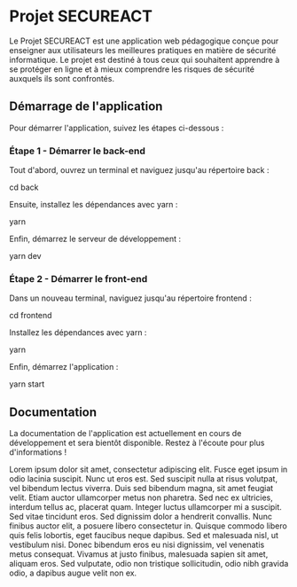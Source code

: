 # Projet SECUREACT

Le Projet SECUREACT est une application web pédagogique conçue pour enseigner aux utilisateurs les meilleures pratiques en matière de sécurité informatique. Le projet est destiné à tous ceux qui souhaitent apprendre à se protéger en ligne et à mieux comprendre les risques de sécurité auxquels ils sont confrontés.

## Démarrage de l'application

Pour démarrer l'application, suivez les étapes ci-dessous :

### Étape 1 - Démarrer le back-end

Tout d'abord, ouvrez un terminal et naviguez jusqu'au répertoire back :

cd back

Ensuite, installez les dépendances avec yarn :

yarn


Enfin, démarrez le serveur de développement :

yarn dev



### Étape 2 - Démarrer le front-end

Dans un nouveau terminal, naviguez jusqu'au répertoire frontend :

cd frontend


Installez les dépendances avec yarn :

yarn 


Enfin, démarrez l'application :

yarn start


## Documentation

La documentation de l'application est actuellement en cours de développement et sera bientôt disponible. Restez à l'écoute pour plus d'informations !

Lorem ipsum dolor sit amet, consectetur adipiscing elit. Fusce eget ipsum in odio lacinia suscipit. Nunc ut eros est. Sed suscipit nulla at risus volutpat, vel bibendum lectus viverra. Duis sed bibendum magna, sit amet feugiat velit. Etiam auctor ullamcorper metus non pharetra. Sed nec ex ultricies, interdum tellus ac, placerat quam. Integer luctus ullamcorper mi a suscipit. Sed vitae tincidunt eros. Sed dignissim dolor a hendrerit convallis. Nunc finibus auctor elit, a posuere libero consectetur in. Quisque commodo libero quis felis lobortis, eget faucibus neque dapibus. Sed et malesuada nisl, ut vestibulum nisi. Donec bibendum eros eu nisi dignissim, vel venenatis metus consequat. Vivamus at justo finibus, malesuada sapien sit amet, aliquam eros. Sed vulputate, odio non tristique sollicitudin, odio nibh gravida odio, a dapibus augue velit non ex.
